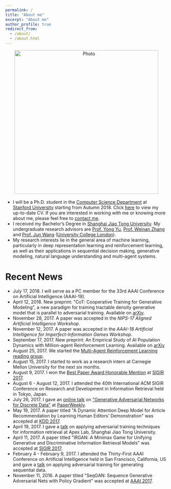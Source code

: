 ```yaml
---
permalink: /
title: "About me"
excerpt: "About me"
author_profile: true
redirect_from: 
  - /about/
  - /about.html
---
```


<p align="center">
  <img src="https://lantaoyu.github.io/files/lantaoyu_img.jpg?raw=true" alt="Photo" style="width: 450px;"/> 
</p>

* I will be a Ph.D. student in the [Computer Science Department](https://cs.stanford.edu/) at [Stanford University](https://www.stanford.edu/) starting from Autumn 2018. Click [here](http://lantaoyu.com/files/lantaoyu_cv.pdf) to view my up-to-date CV. If you are interested in working with me or knowing more about me, please feel free to [contact me](http://lantaoyu.com/contact/).
* I received my Bachelor’s Degree in [Shanghai Jiao Tong University](http://en.sjtu.edu.cn/). My undergraduate research advisors are [Prof. Yong Yu](http://apex.sjtu.edu.cn/members/yyu), [Prof. Weinan Zhang](http://wnzhang.net/) and [Prof. Jun Wang](http://web4.cs.ucl.ac.uk/staff/jun.wang/blog/) ([University College London](https://www.ucl.ac.uk/)).
* My research interests lie in the general area of machine learning, particularly in deep representation learning and reinforcement learning, as well as their applications in sequential decision making, generative modeling, natural language understanding and multi-agent systems.


# Recent News
* July 17, 2018. I will serve as a PC member for the 33rd AAAI Conference on Artificial Intelligence (AAAI-19).
* April 12, 2018. New preprint: "CoT: Cooperative Training for Generative Modeling", a new paradigm for training tractable density generative model that is parallel to adversarial training. Available on [arXiv](https://arxiv.org/abs/1804.03782).
* November 28, 2017. A paper was accepted in the *NIPS-17 Aligned Artificial Intelligence Workshop*.
* November 12, 2017. A paper was accepted in the *AAAI-18 Artificial Intelligence for Imperfect-Information Games Workshop*.
* September 17, 2017. New preprint: An Empirical Study of AI Population Dynamics with Million-agent Reinforcement Learning. Available on [arXiv](https://arxiv.org/abs/1709.04511)
* August 25, 2017. We started the [Multi-Agent Reinforcement Learning reading group](https://feifang.info/marl-reading-group/).
* August 15, 2017. I started to work as a research intern at Carnegie Mellon University for the next six months.
* August 9, 2017. I won the [Best Paper Award Honorable Mention](https://lantaoyu.github.io/files/sigir17-award.jpg) at [SIGIR 2017](http://sigir.org/sigir2017/program/awards/).
* August 6 - August 12, 2017. I attended the 40th International ACM SIGIR Conference on Research and Development in Information Retrieval held in Tokyo, Japan.
* July 26, 2017. I gave an [online talk](https://zhuanlan.zhihu.com/p/28151434) on ["Generative Adversarial Networks for Discrete Data"](http://lantaoyu.com/files/2017-07-26-gan-for-discrete-data.pdf) at [PaperWeekly](https://zhuanlan.zhihu.com/paperweekly).
* May 19, 2017. A paper titled "A Dynamic Attention Deep Model for Article Recommendation by Learning Human Editors’ Demonstration" was accepted at [KDD 2017](http://www.kdd.org/kdd2017/).
* April 19, 2017. I gave a [talk](http://lantaoyu.com/files/2017-04-19-gans-for-ir.pdf) on applying adversarial training techniques for information retrieval at Apex Lab, Shanghai Jiao Tong University.
* April 11, 2017. A paper titled "IRGAN: A Minimax Game for Unifying Generative and Discriminative Information Retrieval Models" was accepted at [SIGIR 2017](http://sigir.org/sigir2017/).
* February 4 - February 9, 2017. I attended the Thirty-First AAAI Conference on Artificial Intelligence held in San Francisco, California, US and gave a [talk](http://lantaoyu.com/files/2017-02-07-aaai-seqgan.pdf) on applying adversarial training for generating sequential data.
* November 11, 2016. A paper titled "SeqGAN: Sequence Generative Adversarial Nets with Policy Gradient" was accepted at [AAAI 2017](http://www.aaai.org/Conferences/AAAI/aaai17.php).
